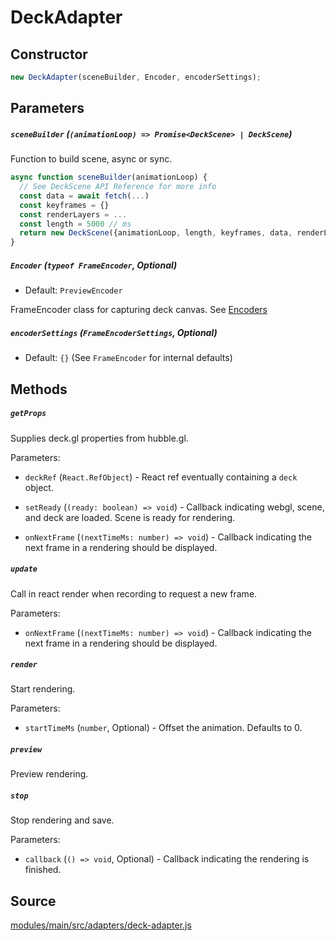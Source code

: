 # DeckAdapter

## Constructor

```js
new DeckAdapter(sceneBuilder, Encoder, encoderSettings);
```

## Parameters

##### `sceneBuilder` (`(animationLoop) => Promise<DeckScene> | DeckScene`)

Function to build scene, async or sync.

```js
async function sceneBuilder(animationLoop) {
  // See DeckScene API Reference for more info
  const data = await fetch(...)
  const keyframes = {}
  const renderLayers = ...
  const length = 5000 // ms
  return new DeckScene({animationLoop, length, keyframes, data, renderLayers})
}
```

##### `Encoder` (`typeof FrameEncoder`, Optional)

* Default: `PreviewEncoder`

FrameEncoder class for capturing deck canvas. See [Encoders]()

##### `encoderSettings` (`FrameEncoderSettings`, Optional)

* Default: `{}` (See `FrameEncoder` for internal defaults)

## Methods

##### `getProps`

Supplies deck.gl properties from hubble.gl.

Parameters:

* `deckRef` (`React.RefObject`) - React ref eventually containing a `deck` object.

* `setReady` (`(ready: boolean) => void`) - Callback indicating webgl, scene, and deck are loaded. Scene is ready for rendering.

* `onNextFrame` (`(nextTimeMs: number) => void`) - Callback indicating the next frame in a rendering should be displayed.

##### `update`

Call in react render when recording to request a new frame.

Parameters:

* `onNextFrame` (`(nextTimeMs: number) => void`) - Callback indicating the next frame in a rendering should be displayed.

##### `render`

Start rendering.

Parameters:

* `startTimeMs` (`number`, Optional) - Offset the animation. Defaults to 0.

##### `preview`

Preview rendering.

##### `stop`

Stop rendering and save.

Parameters:

* `callback` (`() => void`, Optional) - Callback indicating the rendering is finished.

## Source

[modules/main/src/adapters/deck-adapter.js](https://github.com/uber/hubble.gl/blob/master/modules/main/src/adapters/deck-adapter.js)
